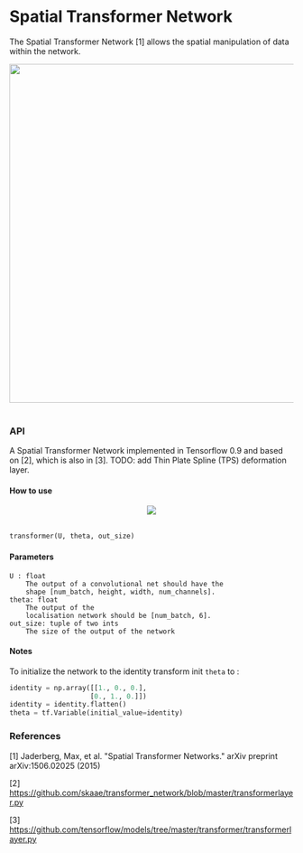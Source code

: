 # Spatial Transformer Network

The Spatial Transformer Network [1] allows the spatial manipulation of data within the network.

<div align="center">
  <img width="600px" src="http://i.imgur.com/ExGDVul.png"><br><br>
</div>

### API 

A Spatial Transformer Network implemented in Tensorflow 0.9 and based on [2],
which is also in [3]. TODO: add Thin Plate Spline (TPS) deformation layer.

#### How to use

<div align="center">
  <img src="http://i.imgur.com/gfqLV3f.png"><br><br>
</div>

```python
transformer(U, theta, out_size)
```
    
#### Parameters

    U : float 
        The output of a convolutional net should have the
        shape [num_batch, height, width, num_channels]. 
    theta: float   
        The output of the
        localisation network should be [num_batch, 6].
    out_size: tuple of two ints
        The size of the output of the network
        
    
#### Notes
To initialize the network to the identity transform init ``theta`` to :

```python
identity = np.array([[1., 0., 0.],
                    [0., 1., 0.]]) 
identity = identity.flatten()
theta = tf.Variable(initial_value=identity)
```        

### References

[1] Jaderberg, Max, et al. "Spatial Transformer Networks." arXiv preprint arXiv:1506.02025 (2015)

[2] https://github.com/skaae/transformer_network/blob/master/transformerlayer.py

[3] https://github.com/tensorflow/models/tree/master/transformer/transformerlayer.py
